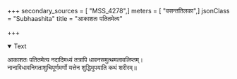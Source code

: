 +++
secondary_sources = [ "MSS_4278",]
meters = [ "वसन्ततिलका",]
jsonClass = "Subhaashita"
title = "आकाशतः पतितमेत्य"

+++

<details open><summary>Text</summary>

आकाशतः पतितमेत्य नदादिमध्यं तत्रापि धावनसमुत्थमलावलिप्तम्।  
नानाविधावनिगताशुचिपूर्णमर्णो यत्तेन शुद्धिमुपयाति कथं शरीरम्॥
</details>
